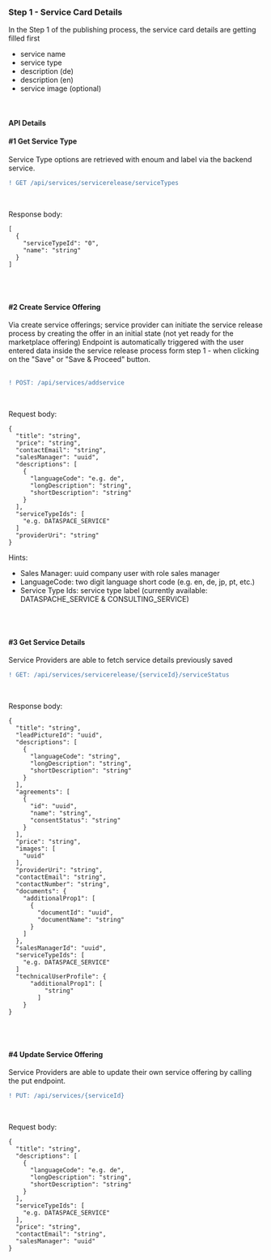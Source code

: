 ### Step 1 - Service Card Details

In the Step 1 of the publishing process, the service card details are getting filled first

* service name
* service type
* description (de)
* description (en)
* service image (optional)

<br>


#### API Details

#### #1 Get Service Type

Service Type options are retrieved with enoum and label via the backend service.
<br>

```diff
! GET /api/services/servicerelease/serviceTypes
```

<br>

Response body:
<br>

    [
      {
        "serviceTypeId": "0",
        "name": "string"
      }
    ]

<br>
<br>

#### #2 Create Service Offering

Via create service offerings; service provider can initiate the service release process by creating the offer in an initial state (not yet ready for the marketplace offering)
Endpoint is automatically triggered with the user entered data inside the service release process form step 1 - when clicking on the "Save" or "Save & Proceed" button.  
<br>

```diff
! POST: /api/services/addservice
```

<br>

Request body:
<br>

    {
      "title": "string",
      "price": "string",
      "contactEmail": "string",
      "salesManager": "uuid",
      "descriptions": [
        {
          "languageCode": "e.g. de",
          "longDescription": "string",
          "shortDescription": "string"
        }
      ],
      "serviceTypeIds": [
        "e.g. DATASPACE_SERVICE"
      ]
      "providerUri": "string"
    }
    
Hints:
* Sales Manager: uuid company user with role sales manager
* LanguageCode: two digit language short code (e.g. en, de, jp, pt, etc.)
* Service Type Ids: service type label (currently available: DATASPACHE_SERVICE & CONSULTING_SERVICE)
    
<br>
<br>

#### #3 Get Service Details

Service Providers are able to fetch service details previously saved
<br>

```diff
! GET: /api/services/servicerelease/{serviceId}/serviceStatus
```

<br>

Response body:
<br>

    {
      "title": "string",
      "leadPictureId": "uuid",
      "descriptions": [
        {
          "languageCode": "string",
          "longDescription": "string",
          "shortDescription": "string"
        }
      ],
      "agreements": [
        {
          "id": "uuid",
          "name": "string",
          "consentStatus": "string"
        }
      ],
      "price": "string",
      "images": [
        "uuid"
      ],
      "providerUri": "string",
      "contactEmail": "string",
      "contactNumber": "string",
      "documents": {
        "additionalProp1": [
          {
            "documentId": "uuid",
            "documentName": "string"
          }
        ]
      },
      "salesManagerId": "uuid",
      "serviceTypeIds": [
        "e.g. DATASPACE_SERVICE"
      ]
      "technicalUserProfile": {
          "additionalProp1": [
              "string"
            ]
        }
    }

<br>
<br>

#### #4 Update Service Offering

Service Providers are able to update their own service offering by calling the put endpoint.
<br>

```diff
! PUT: /api/services/{serviceId}
```

<br>

Request body:
<br>

    {
      "title": "string",
      "descriptions": [
        {
          "languageCode": "e.g. de",
          "longDescription": "string",
          "shortDescription": "string"
        }
      ],
      "serviceTypeIds": [
        "e.g. DATASPACE_SERVICE"
      ],
      "price": "string",
      "contactEmail": "string",
      "salesManager": "uuid"
    }

<br>
<br>
